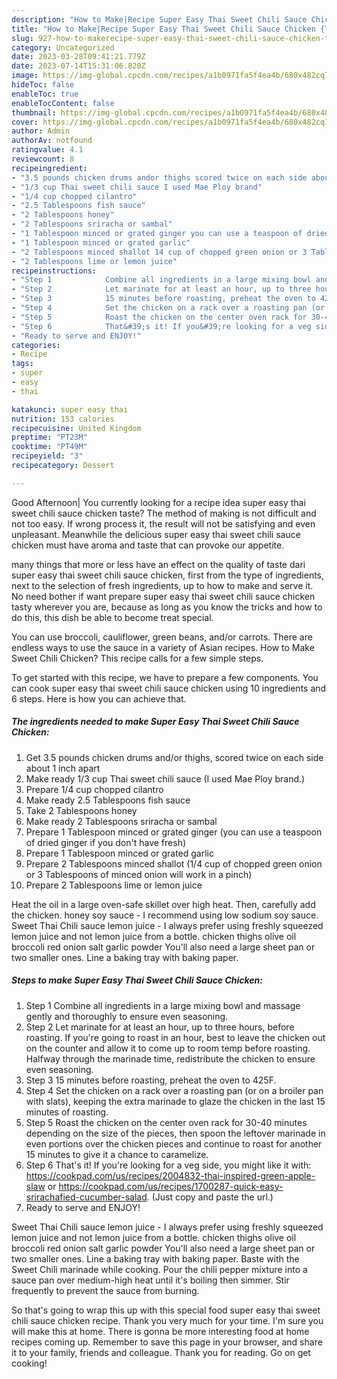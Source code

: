 ```yaml
---
description: "How to Make|Recipe Super Easy Thai Sweet Chili Sauce Chicken {That is Special"
title: "How to Make|Recipe Super Easy Thai Sweet Chili Sauce Chicken {That is Special"
slug: 927-how-to-makerecipe-super-easy-thai-sweet-chili-sauce-chicken-that-is-special
category: Uncategorized
date: 2023-03-28T09:41:21.779Z
date: 2023-07-14T15:31:06.820Z
image: https://img-global.cpcdn.com/recipes/a1b0971fa5f4ea4b/680x482cq70/super-easy-thai-sweet-chili-sauce-chicken-recipe-main-photo.jpg
hideToc: false
enableToc: true
enableTocContent: false
thumbnail: https://img-global.cpcdn.com/recipes/a1b0971fa5f4ea4b/680x482cq70/super-easy-thai-sweet-chili-sauce-chicken-recipe-main-photo.jpg
cover: https://img-global.cpcdn.com/recipes/a1b0971fa5f4ea4b/680x482cq70/super-easy-thai-sweet-chili-sauce-chicken-recipe-main-photo.jpg
author: Admin
authorAv: notfound
ratingvalue: 4.1
reviewcount: 8
recipeingredient:
- "3.5 pounds chicken drums andor thighs scored twice on each side about 1 inch apart"
- "1/3 cup Thai sweet chili sauce I used Mae Ploy brand"
- "1/4 cup chopped cilantro"
- "2.5 Tablespoons fish sauce"
- "2 Tablespoons honey"
- "2 Tablespoons sriracha or sambal"
- "1 Tablespoon minced or grated ginger you can use a teaspoon of dried ginger if you dont have fresh"
- "1 Tablespoon minced or grated garlic"
- "2 Tablespoons minced shallot 14 cup of chopped green onion or 3 Tablespoons of minced onion will work in a pinch"
- "2 Tablespoons lime or lemon juice"
recipeinstructions:
- "Step 1            Combine all ingredients in a large mixing bowl and massage gently and thoroughly to ensure even seasoning."
- "Step 2            Let marinate for at least an hour, up to three hours, before roasting. If you&#39;re going to roast in an hour, best to leave the chicken out on the counter and allow it to come up to room temp before roasting. Halfway through the marinade time, redistribute the chicken to ensure even seasoning."
- "Step 3            15 minutes before roasting, preheat the oven to 425F."
- "Step 4            Set the chicken on a rack over a roasting pan (or on a broiler pan with slats), keeping the extra marinade to glaze the chicken in the last 15 minutes of roasting."
- "Step 5            Roast the chicken on the center oven rack for 30-40 minutes depending on the size of the pieces, then spoon the leftover marinade in even portions over the chicken pieces and continue to roast for another 15 minutes to give it a chance to caramelize."
- "Step 6            That&#39;s it! If you&#39;re looking for a veg side, you might like it with: https://cookpad.com/us/recipes/2004832-thai-inspired-green-apple-slaw or https://cookpad.com/us/recipes/1700287-quick-easy-srirachafied-cucumber-salad. (Just copy and paste the url.)"
- "Ready to serve and ENJOY!"
categories:
- Recipe
tags:
- super
- easy
- thai

katakunci: super easy thai 
nutrition: 153 calories
recipecuisine: United Kingdom
preptime: "PT23M"
cooktime: "PT49M"
recipeyield: "3"
recipecategory: Dessert

---
```



Good Afternoon| You currently looking for a recipe idea super easy thai sweet chili sauce chicken taste? The method of making is not difficult and not too easy. If wrong process it, the result will not be satisfying and even unpleasant. Meanwhile the delicious super easy thai sweet chili sauce chicken must have aroma and taste that can provoke our appetite.






many things that more or less have an effect on the quality of taste dari super easy thai sweet chili sauce chicken, first from the type of ingredients, next to the selection of fresh ingredients, up to how to make and serve it. No need bother if want prepare super easy thai sweet chili sauce chicken tasty wherever you are, because as long as you know the tricks and how to do this, this dish be able to become treat  special.


You can use broccoli, cauliflower, green beans, and/or carrots. There are endless ways to use the sauce in a variety of Asian recipes. How to Make Sweet Chili Chicken? This recipe calls for a few simple steps.


To get started with this recipe, we have to prepare a few components. You can cook super easy thai sweet chili sauce chicken using 10 ingredients and 6 steps. Here is how you can achieve that.

<!--inarticleads1-->

##### The ingredients needed to make Super Easy Thai Sweet Chili Sauce Chicken:

1. Get 3.5 pounds chicken drums and/or thighs, scored twice on each side about 1 inch apart
1. Make ready 1/3 cup Thai sweet chili sauce (I used Mae Ploy brand.)
1. Prepare 1/4 cup chopped cilantro
1. Make ready 2.5 Tablespoons fish sauce
1. Take 2 Tablespoons honey
1. Make ready 2 Tablespoons sriracha or sambal
1. Prepare 1 Tablespoon minced or grated ginger (you can use a teaspoon of dried ginger if you don&#39;t have fresh)
1. Prepare 1 Tablespoon minced or grated garlic
1. Prepare 2 Tablespoons minced shallot (1/4 cup of chopped green onion or 3 Tablespoons of minced onion will work in a pinch)
1. Prepare 2 Tablespoons lime or lemon juice


Heat the oil in a large oven-safe skillet over high heat. Then, carefully add the chicken. honey soy sauce - I recommend using low sodium soy sauce. Sweet Thai Chili sauce lemon juice - I always prefer using freshly squeezed lemon juice and not lemon juice from a bottle. chicken thighs olive oil broccoli red onion salt garlic powder You&#39;ll also need a large sheet pan or two smaller ones. Line a baking tray with baking paper. 

<!--inarticleads2-->

##### Steps to make Super Easy Thai Sweet Chili Sauce Chicken:

1. Step 1            Combine all ingredients in a large mixing bowl and massage gently and thoroughly to ensure even seasoning.
1. Step 2            Let marinate for at least an hour, up to three hours, before roasting. If you&#39;re going to roast in an hour, best to leave the chicken out on the counter and allow it to come up to room temp before roasting. Halfway through the marinade time, redistribute the chicken to ensure even seasoning.
1. Step 3            15 minutes before roasting, preheat the oven to 425F.
1. Step 4            Set the chicken on a rack over a roasting pan (or on a broiler pan with slats), keeping the extra marinade to glaze the chicken in the last 15 minutes of roasting.
1. Step 5            Roast the chicken on the center oven rack for 30-40 minutes depending on the size of the pieces, then spoon the leftover marinade in even portions over the chicken pieces and continue to roast for another 15 minutes to give it a chance to caramelize.
1. Step 6            That&#39;s it! If you&#39;re looking for a veg side, you might like it with: https://cookpad.com/us/recipes/2004832-thai-inspired-green-apple-slaw or https://cookpad.com/us/recipes/1700287-quick-easy-srirachafied-cucumber-salad. (Just copy and paste the url.)
1. Ready to serve and ENJOY!

Sweet Thai Chili sauce lemon juice - I always prefer using freshly squeezed lemon juice and not lemon juice from a bottle. chicken thighs olive oil broccoli red onion salt garlic powder You&#39;ll also need a large sheet pan or two smaller ones. Line a baking tray with baking paper. Baste with the Sweet Chili marinade while cooking. Pour the chili pepper mixture into a sauce pan over medium-high heat until it&#39;s boiling then simmer. Stir frequently to prevent the sauce from burning. 

So that's going to wrap this up with this special food super easy thai sweet chili sauce chicken recipe. Thank you very much for your time. I'm sure you will make this at home. There is gonna be more interesting food at home recipes coming up. Remember to save this page in your browser, and share it to your family, friends and colleague. Thank you for reading. Go on get cooking!

